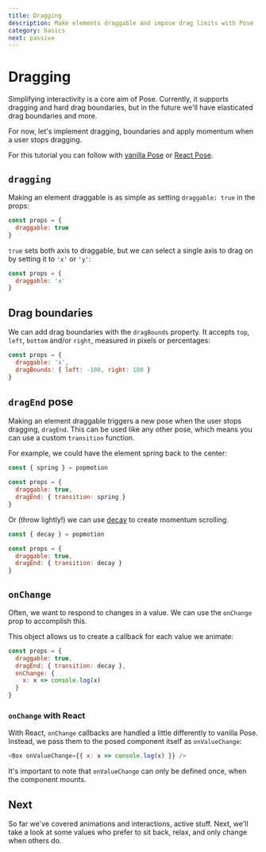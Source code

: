 ```yaml
---
title: Dragging
description: Make elements draggable and impose drag limits with Pose
category: basics
next: passive
---
```


# Dragging

Simplifying interactivity is a core aim of Pose. Currently, it supports dragging and hard drag boundaries, but in the future we'll have elasticated drag boundaries and more.

For now, let's implement dragging, boundaries and apply momentum when a user stops dragging.

For this tutorial you can follow with [vanilla Pose](https://codepen.io/popmotion/pen/RMVKRM?editors=0010) or [React Pose](https://codepen.io/popmotion/pen/zWwNKK?editors=0010).

## `dragging`

Making an element draggable is as simple as setting `draggable: true` in the props:

```javascript
const props = {
  draggable: true
}
```

<CodePen id="OvmWZG" />

`true` sets both axis to draggable, but we can select a single axis to drag on by setting it to `'x'` or `'y'`:

```javascript
const props = {
  draggable: 'x'
}
```

<CodePen id="BrRpPe" />

## Drag boundaries

We can add drag boundaries with the `dragBounds` property. It accepts `top`, `left`, `bottom` and/or `right`, measured in pixels or percentages:

```javascript
const props = {
  draggable: 'x',
  dragBounds: { left: -100, right: 100 }
}
```

<CodePen id="RMVKYq" />

## `dragEnd` pose

Making an element draggable triggers a new pose when the user stops dragging, `dragEnd`. This can be used like any other pose, which means you can use a custom `transition` function.

For example, we could have the element spring back to the center:

```javascript
const { spring } = popmotion

const props = {
  draggable: true,
  dragEnd: { transition: spring }
}
```

<CodePen id="xWdqLy" />

Or (throw lightly!) we can use [decay](/api/decay) to create momentum scrolling.

```javascript
const { decay } = popmotion

const props = {
  draggable: true,
  dragEnd: { transition: decay }
}
```

<CodePen id="dmWWdp" />

## `onChange`

Often, we want to respond to changes in a value. We can use the `onChange` prop to accomplish this.

This object allows us to create a callback for each value we animate:

```javascript
const props = {
  draggable: true,
  dragEnd: { transition: decay },
  onChange: {
    x: x => console.log(x)
  }
}
```

### `onChange` with React

With React, `onChange` callbacks are handled a little differently to vanilla Pose. Instead, we pass them to the posed component itself as `onValueChange`:

```javascript
<Box onValueChange={{ x: x => console.log(x) }} />
```

It's important to note that `onValueChange` can only be defined once, when the component mounts.

## Next

So far we've covered animations and interactions, active stuff. Next, we'll take a look at some values who prefer to sit back, relax, and only change when others do.
